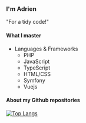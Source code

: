 ### I'm Adrien

"For a tidy code!"

#### What I master

- Languages & Frameworks
  - PHP
  - JavaScript
  - TypeScript
  - HTML/CSS
  - Symfony
  - Vuejs


#### About my Github repositories
[![Top Langs](https://github-readme-stats.vercel.app/api/top-langs/?username=adpeyre&layout=compact)](https://github.com/anuraghazra/github-readme-stats)

